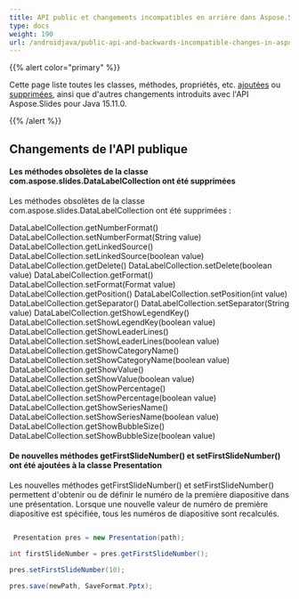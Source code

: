 ```yaml
---
title: API public et changements incompatibles en arrière dans Aspose.Slides pour Java 15.11.0
type: docs
weight: 190
url: /androidjava/public-api-and-backwards-incompatible-changes-in-aspose-slides-for-java-15-11-0/
---
```


{{% alert color="primary" %}} 

Cette page liste toutes les classes, méthodes, propriétés, etc. [ajoutées](/slides/androidjava/public-api-and-backwards-incompatible-changes-in-aspose-slides-for-java-15-11-0/) ou [supprimées](/slides/androidjava/public-api-and-backwards-incompatible-changes-in-aspose-slides-for-java-15-11-0/), ainsi que d'autres changements introduits avec l'API Aspose.Slides pour Java 15.11.0.

{{% /alert %}} 
## **Changements de l'API publique**
#### **Les méthodes obsolètes de la classe com.aspose.slides.DataLabelCollection ont été supprimées**
Les méthodes obsolètes de la classe com.aspose.slides.DataLabelCollection ont été supprimées :

DataLabelCollection.getNumberFormat()
DataLabelCollection.setNumberFormat(String value)
DataLabelCollection.getLinkedSource()
DataLabelCollection.setLinkedSource(boolean value)
DataLabelCollection.getDelete()
DataLabelCollection.setDelete(boolean value)
DataLabelCollection.getFormat()
DataLabelCollection.setFormat(Format value)
DataLabelCollection.getPosition()
DataLabelCollection.setPosition(int value)
DataLabelCollection.getSeparator()
DataLabelCollection.setSeparator(String value)
DataLabelCollection.getShowLegendKey()
DataLabelCollection.setShowLegendKey(boolean value)
DataLabelCollection.getShowLeaderLines()
DataLabelCollection.setShowLeaderLines(boolean value)
DataLabelCollection.getShowCategoryName()
DataLabelCollection.setShowCategoryName(boolean value)
DataLabelCollection.getShowValue()
DataLabelCollection.setShowValue(boolean value)
DataLabelCollection.getShowPercentage()
DataLabelCollection.setShowPercentage(boolean value)
DataLabelCollection.getShowSeriesName()
DataLabelCollection.setShowSeriesName(boolean value)
DataLabelCollection.getShowBubbleSize()
DataLabelCollection.setShowBubbleSize(boolean value)


#### **De nouvelles méthodes getFirstSlideNumber() et setFirstSlideNumber() ont été ajoutées à la classe Presentation**
Les nouvelles méthodes getFirstSlideNumber() et setFirstSlideNumber() permettent d'obtenir ou de définir le numéro de la première diapositive dans une présentation.
Lorsque une nouvelle valeur de numéro de première diapositive est spécifiée, tous les numéros de diapositive sont recalculés.

``` java

 Presentation pres = new Presentation(path);

int firstSlideNumber = pres.getFirstSlideNumber();

pres.setFirstSlideNumber(10);

pres.save(newPath, SaveFormat.Pptx);

```